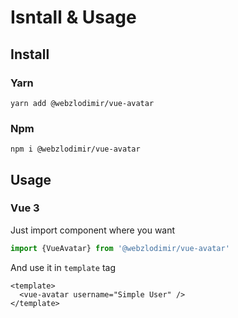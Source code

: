 # Isntall & Usage

## Install

### Yarn

```
yarn add @webzlodimir/vue-avatar
```

### Npm 

```
npm i @webzlodimir/vue-avatar
```

## Usage

### Vue 3

Just import component where you want

```js
import {VueAvatar} from '@webzlodimir/vue-avatar'
```

And use it in `template` tag

```vue
<template>
  <vue-avatar username="Simple User" />
</template>
```
